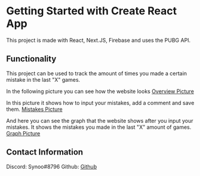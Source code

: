 # Getting Started with Create React App

This project is made with React, Next.JS, Firebase and uses the PUBG API.

## Functionality

This project can be used to track the amount of times you made a certain mistake in the last "X" games.

In the following picture you can see how the website looks
[Overview Picture](public/Overview.png)

In this picture it shows how to input your mistakes, add a comment and save them.
[Mistakes Picture](public/Mistakes.png)

And here you can see the graph that the website shows after you input your mistakes. It shows the mistakes you made in the last "X" amount of games.
[Graph Picture](public/Graph.png)

## Contact Information

Discord: Synoo#8796
Github: [Github](https://github.com/Synoo/pubg-game-recap)
